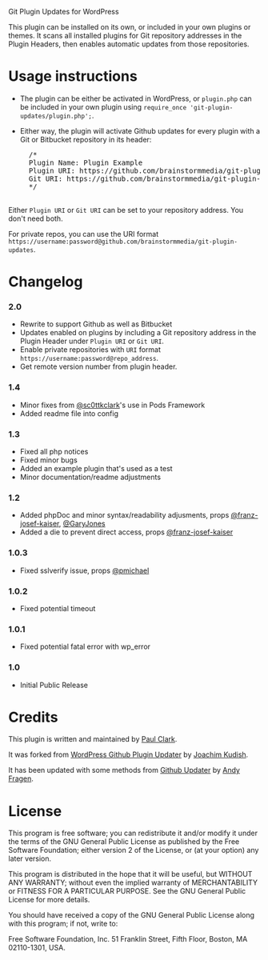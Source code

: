 Git Plugin Updates for WordPress

This plugin can be installed on its own, or included in your own plugins or themes. It scans all installed plugins for Git repository addresses in the Plugin Headers, then enables automatic updates from those repositories.

Usage instructions
===========

* The plugin can be either be activated in WordPress, or `plugin.php` can be included in your own plugin using `require_once 'git-plugin-updates/plugin.php';`.
* Either way, the plugin will activate Github updates for every plugin with a Git or Bitbucket repository in its header:

	<pre>
	/*
	Plugin Name: Plugin Example
	Plugin URI: https://github.com/brainstormmedia/git-plugin-updates
	Git URI: https://github.com/brainstormmedia/git-plugin-updates
	*/
	</pre>

Either `Plugin URI` or `Git URI` can be set to your repository address. You don't need both.

For private repos, you can use the URI format `https://username:password@github.com/brainstormmedia/git-plugin-updates`.

Changelog
===========

### 2.0
* Rewrite to support Github as well as Bitbucket
* Updates enabled on plugins by including a Git repository address in the Plugin Header under `Plugin URI` or `Git URI`.
* Enable private repositories with `URI` format `https://username:password@repo_address`.
* Get remote version number from plugin header.

### 1.4
* Minor fixes from [@sc0ttkclark](https://github.com/sc0ttkclark)'s use in Pods Framework
* Added readme file into config

### 1.3
* Fixed all php notices
* Fixed minor bugs
* Added an example plugin that's used as a test
* Minor documentation/readme adjustments

### 1.2
* Added phpDoc and minor syntax/readability adjusments, props [@franz-josef-kaiser](https://github.com/franz-josef-kaiser), [@GaryJones](https://github.com/GaryJones)
* Added a die to prevent direct access, props [@franz-josef-kaiser](https://github.com/franz-josef-kaiser)

### 1.0.3
* Fixed sslverify issue, props [@pmichael](https://github.com/pmichael)

### 1.0.2
* Fixed potential timeout

### 1.0.1
* Fixed potential fatal error with wp_error

### 1.0
* Initial Public Release

Credits
===========

This plugin is written and maintained by [Paul Clark](http://pdclark.com "pdclark").

It was forked from [WordPress Github Plugin Updater](https://github.com/jkudish/WordPress-GitHub-Plugin-Updater) by [Joachim Kudish](http://jkudish.com "Joachim Kudish").

It has been updated with some methods from [Github Updater](https://github.com/afragen/github-updater) by [Andy Fragen](https://github.com/afragen "Andy Fragen, Codepress").

License
===========

This program is free software; you can redistribute it and/or modify it under the terms of the GNU General Public License as published by the Free Software Foundation; either version 2 of the License, or (at your option) any later version.

This program is distributed in the hope that it will be useful, but WITHOUT ANY WARRANTY; without even the implied warranty of MERCHANTABILITY or FITNESS FOR A PARTICULAR PURPOSE.  See the GNU General Public License for more details.

You should have received a copy of the GNU General Public License along with this program; if not, write to:

Free Software Foundation, Inc.
51 Franklin Street, Fifth Floor,
Boston, MA
02110-1301, USA.